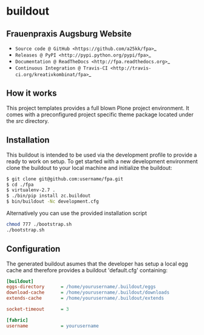 # buildout

## Frauenpraxis Augsburg Website

* `Source code @ GitHub <https://github.com/a25kk/fpa>`_
* `Releases @ PyPI <http://pypi.python.org/pypi/fpa>`_
* `Documentation @ ReadTheDocs <http://fpa.readthedocs.org>`_
* `Continuous Integration @ Travis-CI <http://travis-ci.org/kreativkombinat/fpa>`_

## How it works

This project templates provides a full blown Plone project environment. It comes with a preconfigured project specific theme package located under the _src_ directory.

## Installation

This buildout is intended to be used via the development profile to provide
a ready to work on setup. To get started with a new development environment
clone the buildout to your local machine and initialize the buildout:

``` bash
$ git clone git@github.com:username/fpa.git
$ cd ./fpa
$ virtualenv-2.7 .
$ ./bin/pip install zc.buildout
$ bin/buildout -Nc development.cfg
```

Alternatively you can use the provided installation script

```bash
chmod 777 ./bootstrap.sh
./bootstrap.sh
```

## Configuration

The generated buildout asumes that the developer has setup a local egg cache and therefore provides a buildout 'default.cfg' containing:

``` ini
[buildout]
eggs-directory      = /home/yourusername/.buildout/eggs
download-cache      = /home/yourusername/.buildout/downloads
extends-cache       = /home/yourusername/.buildout/extends

socket-timeout      = 3

[fabric]
username            = yourusername
```

